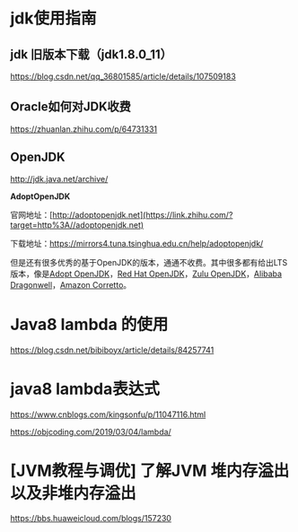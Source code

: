 # jdk使用指南

## jdk 旧版本下载（jdk1.8.0_11）

https://blog.csdn.net/qq_36801585/article/details/107509183

## Oracle如何对JDK收费

https://zhuanlan.zhihu.com/p/64731331

## OpenJDK

http://jdk.java.net/archive/

**AdoptOpenJDK**

官网地址：[http://adoptopenjdk.net](https://link.zhihu.com/?target=http%3A//adoptopenjdk.net)

下载地址：https://mirrors4.tuna.tsinghua.edu.cn/help/adoptopenjdk/

但是还有很多优秀的基于OpenJDK的版本，通通不收费。其中很多都有给出LTS版本，像是[Adopt OpenJDK](https://link.zhihu.com/?target=https%3A//adoptopenjdk.net/)，[Red Hat OpenJDK](https://link.zhihu.com/?target=https%3A//developers.redhat.com/products/openjdk/download)，[Zulu OpenJDK](https://link.zhihu.com/?target=https%3A//www.azul.com/downloads/zulu-community/%3Fversion%3Djava-11-lts%26architecture%3Dx86-64-bit%26package%3Djdk)，[Alibaba Dragonwell](https://link.zhihu.com/?target=https%3A//www.aliyun.com/product/dragonwell)，[Amazon Corretto](https://link.zhihu.com/?target=https%3A//aws.amazon.com/cn/corretto/)。



# Java8 lambda 的使用

https://blog.csdn.net/bibiboyx/article/details/84257741

# java8 lambda表达式

https://www.cnblogs.com/kingsonfu/p/11047116.html

https://objcoding.com/2019/03/04/lambda/

# [JVM教程与调优] 了解JVM 堆内存溢出以及非堆内存溢出

https://bbs.huaweicloud.com/blogs/157230